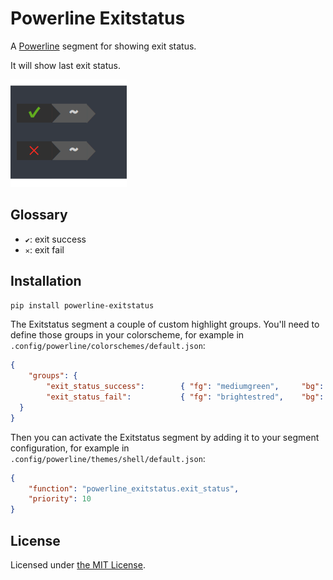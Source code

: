 # Powerline Exitstatus

A [Powerline][1] segment for showing exit status.

It will show last exit status.

![screenshot](./screenshot.png)

## Glossary

* `✔`: exit success
* `✕`: exit fail

## Installation
```bash
pip install powerline-exitstatus
```

The Exitstatus segment a couple of custom highlight groups. You'll need to define those groups in your colorscheme, for example in `.config/powerline/colorschemes/default.json`:

```json
{
    "groups": {
        "exit_status_success":        { "fg": "mediumgreen",     "bg": "gray2", "attrs": [] },
        "exit_status_fail":           { "fg": "brightestred",    "bg": "gray2", "attrs": [] }
  }
}
```

Then you can activate the Exitstatus segment by adding it to your segment configuration, for example in `.config/powerline/themes/shell/default.json`:

```json
{
    "function": "powerline_exitstatus.exit_status",
    "priority": 10
}
```

## License
Licensed under [the MIT License][3].

[1]: http://powerline.readthedocs.io/en/master/index.html
[2]: https://github.com/shimtom/powerline-exitstatus/blob/master/screenshot.png 
[3]: https://github.com/shimtom/powerline-exitstatus/blob/master/LICENSE
